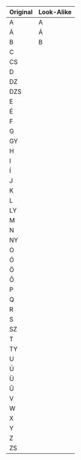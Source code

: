 Original | Look-Alike
---      | ---
A | A
Á | Á
B | B
C |
CS|
D |
DZ|
DZS|
E |
É |
F |
G |
GY|
H |
I |
Í |
J |
K |
L |
LY|
M |
N |
NY|
O |
Ó |
Ö |
Ő |
P |
Q |
R |
S |
SZ|
T |
TY|
U |
Ú |
Ü |
Ű |
V |
W |
X |
Y | 
Z |
ZS|


















